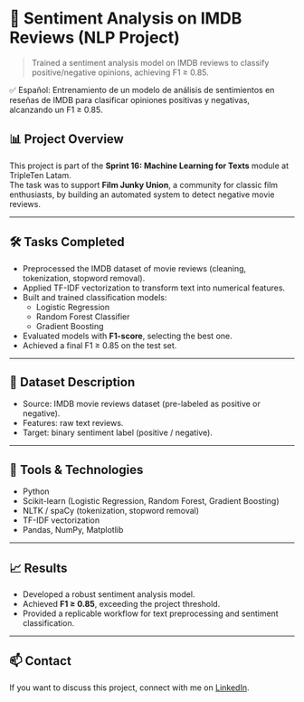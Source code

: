 # 🎥 Sentiment Analysis on IMDB Reviews (NLP Project)  

> Trained a sentiment analysis model on IMDB reviews to classify positive/negative opinions, achieving F1 ≥ 0.85.  

✅ Español: Entrenamiento de un modelo de análisis de sentimientos en reseñas de IMDB para clasificar opiniones positivas y negativas, alcanzando un F1 ≥ 0.85. 

## 📊 Project Overview  
This project is part of the **Sprint 16: Machine Learning for Texts** module at TripleTen Latam.  
The task was to support **Film Junky Union**, a community for classic film enthusiasts, by building an automated system to detect negative movie reviews.  

---

## 🛠️ Tasks Completed  
- Preprocessed the IMDB dataset of movie reviews (cleaning, tokenization, stopword removal).  
- Applied TF-IDF vectorization to transform text into numerical features.  
- Built and trained classification models:  
  - Logistic Regression  
  - Random Forest Classifier  
  - Gradient Boosting  
- Evaluated models with **F1-score**, selecting the best one.  
- Achieved a final F1 ≥ 0.85 on the test set.  

---

## 📂 Dataset Description  
- Source: IMDB movie reviews dataset (pre-labeled as positive or negative).  
- Features: raw text reviews.  
- Target: binary sentiment label (positive / negative).  

---

## 🚀 Tools & Technologies  
- Python  
- Scikit-learn (Logistic Regression, Random Forest, Gradient Boosting)  
- NLTK / spaCy (tokenization, stopword removal)  
- TF-IDF vectorization  
- Pandas, NumPy, Matplotlib  

---

## 📈 Results  
- Developed a robust sentiment analysis model.  
- Achieved **F1 ≥ 0.85**, exceeding the project threshold.  
- Provided a replicable workflow for text preprocessing and sentiment classification.  

---

## 📫 Contact  
If you want to discuss this project, connect with me on [LinkedIn](https://www.linkedin.com/in/carlos-sanchez-zorro-data).
